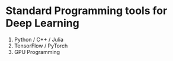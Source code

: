 # Standard Programming tools for Deep Learning
1. Python / C++ / Julia
2. TensorFlow / PyTorch
3. GPU Programming

